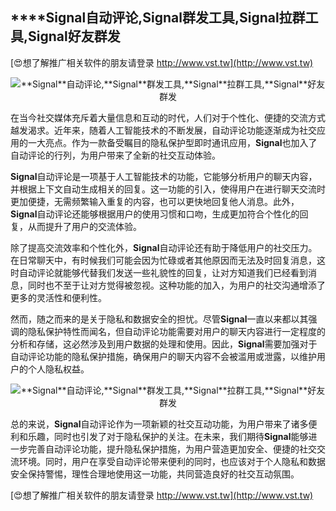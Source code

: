 ## ****Signal**自动评论,**Signal**群发工具,**Signal**拉群工具,**Signal**好友群发**

[😍想了解推广相关软件的朋友请登录 http://www.vst.tw](http://www.vst.tw)

 <center><img src="https://vst.tw/MP4/tuiguang/png/4.png" alt="**Signal**自动评论,**Signal**群发工具,**Signal**拉群工具,**Signal**好友群发"></center>

在当今社交媒体充斥着大量信息和互动的时代，人们对于个性化、便捷的交流方式越发渴求。近年来，随着人工智能技术的不断发展，自动评论功能逐渐成为社交应用的一大亮点。作为一款备受瞩目的隐私保护型即时通讯应用，**Signal**也加入了自动评论的行列，为用户带来了全新的社交互动体验。

**Signal**自动评论是一项基于人工智能技术的功能，它能够分析用户的聊天内容，并根据上下文自动生成相关的回复。这一功能的引入，使得用户在进行聊天交流时更加便捷，无需频繁输入重复的内容，也可以更快地回复他人消息。此外，**Signal**自动评论还能够根据用户的使用习惯和口吻，生成更加符合个性化的回复，从而提升了用户的交流体验。

除了提高交流效率和个性化外，**Signal**自动评论还有助于降低用户的社交压力。在日常聊天中，有时候我们可能会因为忙碌或者其他原因而无法及时回复消息，这时自动评论就能够代替我们发送一些礼貌性的回复，让对方知道我们已经看到消息，同时也不至于让对方觉得被忽视。这种功能的加入，为用户的社交沟通增添了更多的灵活性和便利性。

然而，随之而来的是关于隐私和数据安全的担忧。尽管**Signal**一直以来都以其强调的隐私保护特性而闻名，但自动评论功能需要对用户的聊天内容进行一定程度的分析和存储，这必然涉及到用户数据的处理和使用。因此，**Signal**需要加强对于自动评论功能的隐私保护措施，确保用户的聊天内容不会被滥用或泄露，以维护用户的个人隐私权益。

 <center><img src="https://vst.tw/MP4/tuiguang/png/1.png" alt="**Signal**自动评论,**Signal**群发工具,**Signal**拉群工具,**Signal**好友群发"></center>

总的来说，**Signal**自动评论作为一项新颖的社交互动功能，为用户带来了诸多便利和乐趣，同时也引发了对于隐私保护的关注。在未来，我们期待**Signal**能够进一步完善自动评论功能，提升隐私保护措施，为用户营造更加安全、便捷的社交交流环境。同时，用户在享受自动评论带来便利的同时，也应该对于个人隐私和数据安全保持警惕，理性合理地使用这一功能，共同营造良好的社交互动氛围。

[😍想了解推广相关软件的朋友请登录 http://www.vst.tw](http://www.vst.tw)



